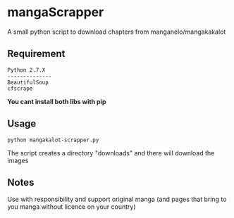 # mangaScrapper

A small python script to download chapters from manganelo/mangakakalot

## Requirement
    
    Python 2.7.X
    --------------
    BeautifulSoup
    cfscrape
    
**You cant install both libs with pip**

## Usage

    python mangakalot-scrapper.py
    
The script creates a directory "downloads" and there will download the images
    
## Notes
    
Use with responsibility and support original manga (and pages that bring to you manga without licence on your country)
